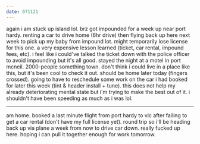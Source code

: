 ```yaml
---
date: 071121
---
```

again i am stuck up island lol. brz got impounded for a week up near port hardy. renting a car to drive home (6hr drive) then flying back up here next week to pick up my baby from impound lot. might temporarily lose license for this one. a very expensive lesson learned (ticket, car rental, impound fees, etc). i feel like i could've talked the ticket down with the police officer to avoid impounding but it's all good. stayed the night at a motel in port mcneil. 2000-people something town. don't think i could live in a place like this, but it's been cool to check it out. should be home later today (fingers crossed). going to have to reschedule some work on the car i had booked for later this week (tint & header install + tune). this does not help my already deteriorating mental state but i'm trying to make the best out of it. i shouldn't have been speeding as much as i was lol. 

---

am home. booked a last minute flight from port hardy to vic after failing to get a car rental (don't have my full license yet). round trip so i'll be heading back up via plane a week from now to drive car down. really fucked up here. hoping i can pull it together enough for work tomorrow.
